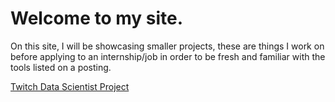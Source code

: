 # Welcome to my site.

On this site, I will be showcasing smaller projects, these are things I work on before applying to an internship/job in order to be fresh and familiar with the tools
listed on a posting. 

[Twitch Data Scientist Project](https://github.com/LorenzoEscobar/lorenzoescobar.github.io/blob/adfeb2aa413c8faca63a3b7c121602a41836b7a6/project1.md)
